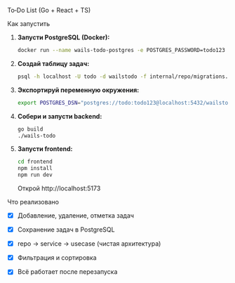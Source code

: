 To‑Do List (Go + React + TS)

Как запустить

1. **Запусти PostgreSQL (Docker):**
   ```sh
   docker run --name wails-todo-postgres -e POSTGRES_PASSWORD=todo123 -e POSTGRES_USER=todo -e POSTGRES_DB=wailstodo -p 5432:5432 -d postgres:16
   ```
2. **Создай таблицу задач:**
   ```sh
   psql -h localhost -U todo -d wailstodo -f internal/repo/migrations.sql
   ```
3. **Экспортируй переменную окружения:**
   ```sh
   export POSTGRES_DSN="postgres://todo:todo123@localhost:5432/wailstodo?sslmode=disable"
   ```
4. **Собери и запусти backend:**
   ```sh
   go build
   ./wails-todo
   ```
5. **Запусти frontend:**
   ```sh
   cd frontend
   npm install
   npm run dev
   ```
   Открой http://localhost:5173


Что реализовано

- [x] Добавление, удаление, отметка задач
- [x] Сохранение задач в PostgreSQL
- [x] repo → service → usecase (чистая архитектура)
- [x] Фильтрация и сортировка
- [x] Всё работает после перезапуска

